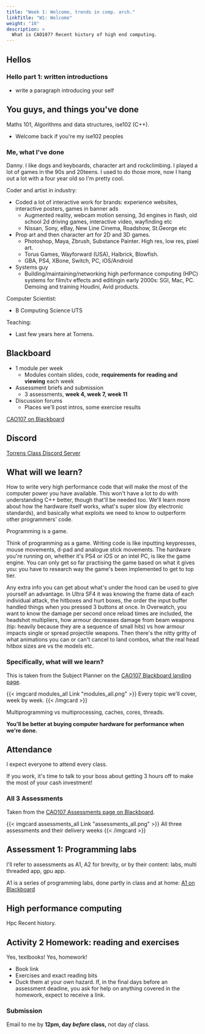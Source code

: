```yaml
---
title: "Week 1: Welcome, trends in comp. arch."
linkTitle: "W1: Welcome"
weight: "10"
description: >
  What is CAO107? Recent history of high end computing.
---
```


## Hellos

### Hello part 1: written introductions

- write a paragraph introducing your self

## You guys, and things you've done

Maths 101, Algorithms and data structures, ise102 (C++).
- Welcome back if you're my ise102 peoples

### Me, what I've done

Danny. I like dogs and keyboards, character art and rockclimbing. I played a lot of games in the 90s and 20teens. I used to do those more, now I hang out a lot with a four year old so I'm pretty cool.

Coder and artist in industry:
- Coded a lot of interactive work for brands: experience websites, interactive posters, games in banner ads
  - Augmented reality, webcam motion sensing, 3d engines in flash, old school 2d driving games, interactive video, wayfinding etc
  - Nissan, Sony, eBay, New Line Cinema, Roadshow, St.George etc
- Prop art and then character art for 2D and 3D games.
  - Photoshop, Maya, Zbrush, Substance Painter. High res, low res, pixel art.
  - Torus Games, Wayforward (USA), Halbrick, Blowfish.
  - GBA, PS4, XBone, Switch, PC, iOS/Android
- Systems guy
  - Building/maintaining/networking high performance computing (HPC) systems for film/tv effects and editingin early 2000s: SGI, Mac, PC. Demoing and training Houdini, Avid products.

Computer Scientist:
- B Computing Science UTS

Teaching:
  - Last few years here at Torrens.

## Blackboard

* 1 module per week
  - Modules contain slides, code, **requirements for reading and viewing** each week
* Assessment briefs and submission
  - 3 assessments, **week 4, week 7, week 11**
* Discussion forums
  - Places we'll post intros, some exercise results

<a class="btn btn-lg btn-primary mr-3 mb-4" href="https://laureate-au.blackboard.com/webapps/blackboard/content/listContentEditable.jsp?content_id=_9219104_1&course_id=_94382_1" target="_blank">CAO107 on Blackboard<i class="fas fa-arrow-alt-circle-right ml-2"></i></a>

## Discord

<a class="btn btn-lg btn-primary mr-3 mb-4" href="https://discord.gg/a87M8dr" target="_blank">Torrens Class Discord Server<i class="fas fa-arrow-alt-circle-right ml-2"></i></a>

## What will we learn?
How to write very high performance code that will make the most of the computer power you have available.  This won't have a lot to do with understanding C++ better, though that'll be needed too. We'll learn more about how the hardware itself works, what's super slow (by electronic standards), and basically what exploits we need to know to outperform other programmers' code.

Programming is a game. 

Think of programming as a game. Writing code is like inputting keypresses, mouse movements, d-pad and analogue stick movements. The hardware you're running on, whether it's PS4 or iOS or an intel PC, is like the game engine. You can only get so far practising the game based on what it gives you: you have to research way the game's been implemented to get to top tier.

Any extra info you can get about what's under the hood can be used to give yourself an advantage. In Ultra SF4 it was knowing the frame data of each individual attack, the hitboxes and hurt boxes, the order the input buffer handled things when you pressed 3 buttons at once. In Overwatch, you want to know the damage per second once reload times are included, the headshot multipliers, how armour decreases damage from beam weapons (tip: heavily because they are a sequence of small hits) vs how armour impacts single or spread projectile weapons. Then there's the nitty gritty of what animations you can or can't cancel to land combos, what the real head hitbox sizes are vs the models etc.

### Specifically, what will we learn?

This is taken from the Subject Planner on the [CAO107 Blackboard landing page](https://laureate-au.blackboard.com/webapps/blackboard/content/listContentEditable.jsp?content_id=_7966066_1&course_id=_76813_1). 

{{< imgcard modules_all Link "modules_all.png" >}}
Every topic we'll cover, week by week.
{{< /imgcard >}}  

Multiprogramming vs multiprocessing, caches, cores, threads.

**You'll be better at buying computer hardware for performance when we're done.**

## Attendance
I expect everyone to attend every class.

If you work, it's time to talk to your boss about getting 3 hours off to make the most of your cash investment!

### All 3 Assessments 

Taken from the [CAO107 Assessments page on Blackboard](https://laureate-au.blackboard.com/webapps/blackboard/content/listContentEditable.jsp?content_id=_7966071_1&course_id=_76813_1&mode=reset).

{{< imgcard assessments_all Link "assessments_all.png" >}}
All three assessments and their delivery weeks
{{< /imgcard >}}  

## Assessment 1: Programming labs

I'll refer to assessments as A1, A2 for brevity, or by their content: labs, multi threaded app, gpu app. 

A1 is a series of programming labs, done partly in class and at home:
<a class="btn btn-lg btn-primary mr-3 mb-4" href="https://laureate-au.blackboard.com/webapps/blackboard/content/listContentEditable.jsp?content_id=_7966097_1&course_id=_76813_1" target="_blank">A1 on Blackboard<i class="fas fa-arrow-alt-circle-right ml-2"></i></a>

## High performance computing

Hpc
Recent history.

## Activity 2 Homework: reading and exercises

Yes, textbooks! Yes, homework!

- Book link
- Exercises and exact reading bits
- Duck them at your own hazard. If, in the final days before an assessment deadine, you ask for help on anything covered in the homework, expect to receive a link.

### Submission

Email to me by **12pm, day _before_ class,** not day _of_ class.


<!-- ## Mathjax test of Matrices

Can I haz matrix?
Row, row, row your matrix.
$$ \begin{bmatrix} 
    2  & 8  & 5  \\\\ 
    11 & 1  & 56 \\\\
    34 & 1  & 14 
    \end{bmatrix} $$

-->